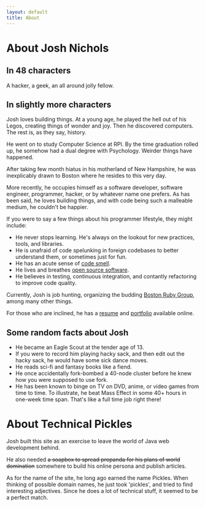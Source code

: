 ```yaml
---
layout: default
title: About
---
```


# About Josh Nichols

## In 48 characters

A hacker, a geek, an all around jolly fellow.

## In slightly more characters

Josh loves building things. At a young age, he played the hell out of his Legos, creating things of wonder and joy. Then he discovered computers. The rest is, as they say, history.

He went on to study Computer Science at RPI. By the time graduation rolled up, he somehow had a dual degree with Psychology. Weirder things have happened.

After taking few month hiatus in his motherland of New Hampshire, he was inexplicably drawn to Boston where he resides to this very day.

More recently, he occupies himself as a software developer, software engineer, programmer, hacker, or by whatever name one prefers. As has been said, he loves building things, and with code being such a malleable medium, he couldn't be happier.

If you were to say a few things about his programmer lifestyle, they might include:

 * He never stops learning. He's always on the lookout for new practices, tools, and libraries.
 * He is unafraid of code spelunking in foreign codebases to better understand them, or sometimes just for fun.
 * He has an acute sense of [code smell](http://martinfowler.com/bliki/CodeSmell.html).
 * He lives and breathes [open source software](http://github.com/technicalpickles).
 * He believes in testing, continuous integration, and contantly refactoring to improve code quality.

Currently, Josh is job hunting, organizing the budding [Boston Ruby Group](http://bostonrb.org), among many other things.

For those who are inclined, he has a [resume](/resume) and [portfolio](/portfolio) available online.

## Some random facts about Josh

 * He became an Eagle Scout at the tender age of 13.
 * If you were to record him playing hacky sack, and then edit out the hacky sack, he would have some sick dance moves.
 * He reads sci-fi and fantasy books like a fiend.
 * He once accidentally fork-bombed a 40-node cluster before he knew how you were supposed to use fork.
 * He has been known to binge on TV on DVD, anime, or video games from time to time. To illustrate, he beat Mass Effect in some 40+ hours in one-week time span. That's like a full time job right there!

# About Technical Pickles

Josh built this site as an exercise to leave the world of Java web development behind.

He also needed <del>a soapbox to spread propanda for his plans of world domination</del> somewhere to build his online persona and publish articles.

As for the name of the site, he long ago earned the name Pickles. When thinking of possible domain names, he just took 'pickles', and tried to find interesting adjectives. Since he does a lot of technical stuff, it seemed to be a perfect match.

